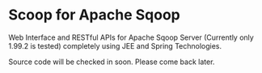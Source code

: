 Scoop for Apache Sqoop
=====

Web Interface and RESTful APIs for Apache Sqoop Server (Currently only 1.99.2 is tested)
completely using JEE and Spring Technologies.

Source code will be checked in soon. Please come back later.
